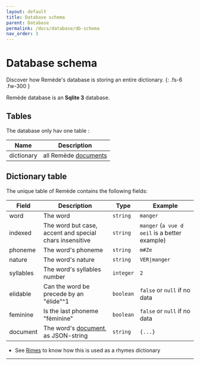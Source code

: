 ```yaml
---
layout: default
title: Database schema
parent: Database
permalink: /docs/database/db-schema
nav_order: 3
---
```


# Database schema
Discover how Remède's database is storing an entire dictionary. 
{: .fs-6 .fw-300 }

Remède database is an **Sqlite 3** database.

## Tables

The database only hav one table :

| Name       | Description                                                                |
|------------|----------------------------------------------------------------------------|
| dictionary | all Remède [documents](https://docs.remede.camarm.fr/docs/database/schema) |

## Dictionary table

The unique table of Remède contains the following fields:

| Field     | Description                                                                               | Type      | Example                                       |
|-----------|-------------------------------------------------------------------------------------------|-----------|-----------------------------------------------|
| word      | The word                                                                                  | `string`  | `manger`                                      |
| indexed   | The word but case, accent and special chars insensitive                                   | `string`  | `manger` (`a vue d oeil` is a better example) |
| phoneme   | The word's phoneme                                                                        | `string`  | `m#Ze`                                        |
| nature    | The word's nature                                                                         | `string`  | `VER\|manger`                                 |
| syllables | The word's syllables number                                                               | `integer` | `2`                                           |
| elidable  | Can the word be precede by an "élide"^1                                                   | `boolean` | `false` or `null` if no data                  |
| feminine  | Is the last phoneme "féminine"                                                            | `boolean` | `false` or `null` if no data                  |
| document  | The word's [document](https://docs.remede.camarm.fr/docs/database/schema), as JSON-string | `string`  | `{...}`                                       |


- See [Rimes](https://docs.remede.camarm.fr/docs/database/rimes) to know how this is used as a rhymes dictionary

----
[^1]: In French, syllables can variate in pronunciation (e.g. the "l'" determinant is placed before the word, at pronunciation on syllable will be canceled).
